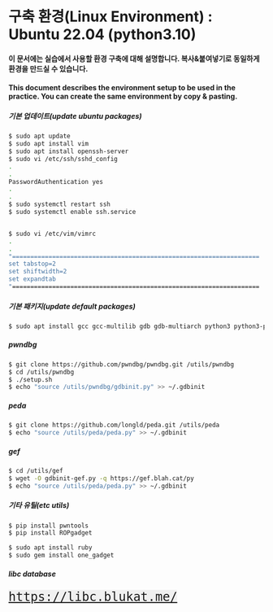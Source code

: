 # 구축 환경(Linux Environment) : Ubuntu 22.04 (python3.10)

#### 이 문서에는 실습에서 사용할 환경 구축에 대해 설명합니다. 복사&붙여넣기로 동일하게 환경을 만드실 수 있습니다.
#### This document describes the environment setup to be used in the practice. You can create the same environment by copy & pasting.

##### 기본 업데이트(update ubuntu packages)
```bash
$ sudo apt update
$ sudo apt install vim
$ sudo apt install openssh-server
$ sudo vi /etc/ssh/sshd_config
.
.
PasswordAuthentication yes
.
.
$ sudo systemctl restart ssh
$ sudo systemctl enable ssh.service


$ sudo vi /etc/vim/vimrc
.
.
"====================================================================
set tabstop=2
set shiftwidth=2
set expandtab
"====================================================================
```


##### 기본 패키지(update default packages)
```bash
$ sudo apt install gcc gcc-multilib gdb gdb-multiarch python3 python3-pip python3-dev git libffi-dev build-essential
```


##### pwndbg
```bash
$ git clone https://github.com/pwndbg/pwndbg.git /utils/pwndbg
$ cd /utils/pwndbg
$ ./setup.sh
$ echo "source /utils/pwndbg/gdbinit.py" >> ~/.gdbinit
```


##### peda
```bash
$ git clone https://github.com/longld/peda.git /utils/peda
$ echo "source /utils/peda/peda.py" >> ~/.gdbinit
```


##### gef
```bash
$ cd /utils/gef
$ wget -O gdbinit-gef.py -q https://gef.blah.cat/py
$ echo "source /utils/peda/peda.py" >> ~/.gdbinit
```

##### 기타 유틸(etc utils)
```bash
$ pip install pwntools
$ pip install ROPgadget

$ sudo apt install ruby
$ sudo gem install one_gadget
```

##### libc database
<kbd style="background-color: #f0f0f0; font-size: 24px;">
  <a href="https://libc.blukat.me/" target="_blank">
    <span style="font-size: 24px;">https://libc.blukat.me/</span>
  </a>
</kbd>
